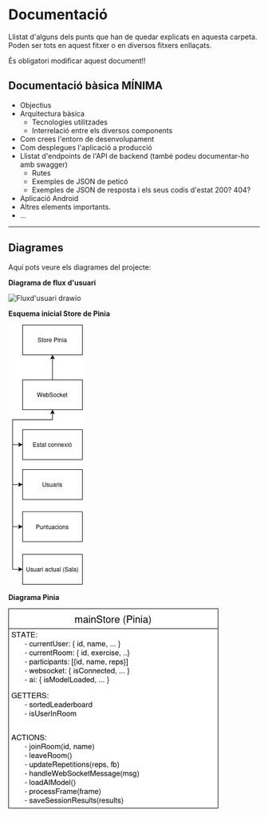 # Documentació
Llistat d'alguns dels punts que han de quedar explicats en aquesta carpeta. Poden ser tots en aquest fitxer o en diversos fitxers enllaçats.

És obligatori modificar aquest document!!

## Documentació bàsica MÍNIMA
 * Objectius
 * Arquitectura bàsica
   * Tecnologies utilitzades
   * Interrelació entre els diversos components
 * Com crees l'entorn de desenvolupament
 * Com desplegues l'aplicació a producció
 * Llistat d'endpoints de l'API de backend (també podeu documentar-ho amb swagger)
    * Rutes
   * Exemples de JSON de peticó
   * Exemples de JSON de resposta i els seus codis d'estat 200? 404?
 * Aplicació Android
 * Altres elements importants.
 * ...

---


## Diagrames

Aquí pots veure els diagrames del projecte:

**Diagrama de flux d'usuari**

<img width="612" height="986" alt="Fluxd'usuari drawio" src="https://github.com/user-attachments/assets/afbc2510-9534-4f43-acbf-203f89ab07a7" />

**Esquema inicial Store de Pinia**

![Diagrama Store de Pinia](arxius/EsquemaStorePinia.png)

**Diagrama Pinia**

![Diagrama Pinia v2](arxius/DiagramaPiniav2.png)
